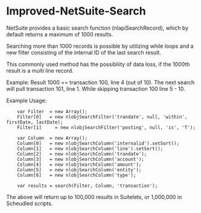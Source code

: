 # Improved-NetSuite-Search

NetSuite provides a basic search function (nlapiSearchRecord), which by default returns a maximum of 1000 results.

Searching more than 1000 records is possible by utilizing while loops and a new filter consisting of the internal ID of the last search result.

This commonly used method has the possibliity of data loss, if the 1000th result is a multi line record.  

Example: Result 1000 == transaction 100, line 4 (out of 10).  The next search will pull transaction 101, line 1.  While skipping transaction 100 line 5 - 10.

Example Usage:

		var Filter	= new Array();
		Filter[0] 	= new nlobjSearchFilter('trandate', null, 'within', firstDate, lastDate);
		Filter[1]	  = new nlobjSearchFilter('posting', null, 'is', 'T');
		
		var Column 	= new Array();
		Column[0] 	= new nlobjSearchColumn('internalid').setSort();
		Column[1]   = new nlobjSearchColumn('line').setSort();
		Column[2] 	= new nlobjSearchColumn('trandate');
		Column[3] 	= new nlobjSearchColumn('account');
		Column[4] 	= new nlobjSearchColumn('amount');
		Column[5] 	= new nlobjSearchColumn('entity');
		Column[6] 	= new nlobjSearchColumn('type');
		
		var results = search(Filter, Column, 'transaction');

The above will return up to 100,000 results in Suitelets, or 1,000,000 in Scheudled scripts.
